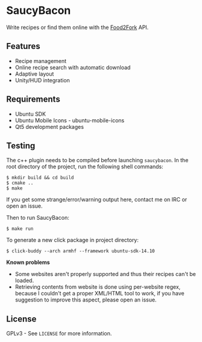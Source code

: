 # SaucyBacon

Write recipes or find them online with the [Food2Fork](http://food2fork.com/) API.

## Features
 * Recipe management
 * Online recipe search with automatic download
 * Adaptive layout
 * Unity/HUD integration

## Requirements
 * Ubuntu SDK
 * Ubuntu Mobile Icons - ubuntu-mobile-icons
 * Qt5 development packages

## Testing
The c++ plugin needs to be compiled before launching `saucybacon`. In the root directory of the project,
run the following shell commands:
```
$ mkdir build && cd build
$ cmake ..
$ make
```
If you get some strange/error/warning output here, contact me on IRC or open an issue.

Then to run SaucyBacon:
```
$ make run
```

To generate a new click package in project directory:
```
$ click-buddy --arch armhf --framework ubuntu-sdk-14.10
```

**Known problems**
 * Some websites aren't properly supported and thus their recipes can't be loaded.
 * Retrieving contents from website is done using per-website regex, because I couldn't get a proper XML/HTML tool to work,
   if you have suggestion to improve this aspect, please open an issue.

## License
GPLv3 - See `LICENSE` for more information.
